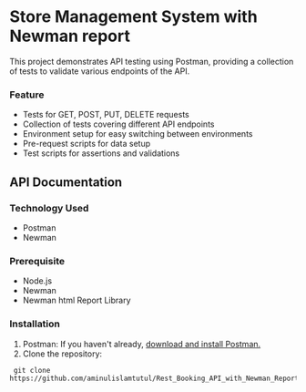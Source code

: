 # **Store Management System with Newman report**
This project demonstrates API testing using Postman, providing a collection of tests to validate various endpoints of the API.
### **Feature**
- Tests for GET, POST, PUT, DELETE requests
- Collection of tests covering different API endpoints
- Environment setup for easy switching between environments
- Pre-request scripts for data setup
- Test scripts for assertions and validations
## API Documentation
### **Technology Used**
- Postman
- Newman
### **Prerequisite**
- Node.js
- Newman
- Newman html Report Library
### **Installation**
1. Postman: If you haven't already, [download and install Postman.](https://www.postman.com/downloads/)
2. Clone the repository:
 ```console 
  git clone https://github.com/aminulislamtutul/Rest_Booking_API_with_Newman_Report.git
```

